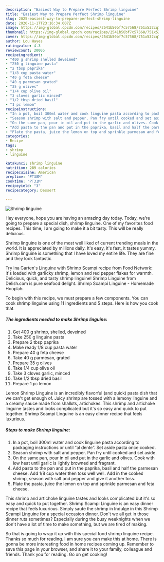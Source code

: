 ```yaml
---
description: "Easiest Way to Prepare Perfect Shrimp linguine"
title: "Easiest Way to Prepare Perfect Shrimp linguine"
slug: 2025-easiest-way-to-prepare-perfect-shrimp-linguine
date: 2020-11-17T23:16:34.007Z
image: https://img-global.cpcdn.com/recipes/2541b50bf7c57568/751x532cq70/shrimp-linguine-recipe-main-photo.jpg
thumbnail: https://img-global.cpcdn.com/recipes/2541b50bf7c57568/751x532cq70/shrimp-linguine-recipe-main-photo.jpg
cover: https://img-global.cpcdn.com/recipes/2541b50bf7c57568/751x532cq70/shrimp-linguine-recipe-main-photo.jpg
author: Lou Hayes
ratingvalue: 4.3
reviewcount: 20005
recipeingredient:
- "400 g shrimp shelled deveined"
- "250 g linguine pasta"
- "2 tbsp paprika"
- "1/8 cup pasta water"
- "40 g feta cheese"
- "40 g parmesan grated"
- "35 g olives"
- "1/4 cup olive oil"
- "3 cloves garlic minced"
- "1/2 tbsp dried basil"
- "1 pc lemon"
recipeinstructions:
- "In a pot, boil 300ml water and cook linguine pasta according to packaging instructions or until “al dente”. Set aside pasta once cooked."
- "Season shrimp with salt and pepper. Pan fry until cooked and set aside."
- "On the same pan, pour in oil and put in the garlic and olives. Cook with low heat until garlic is lightly browned and fragrant."
- "Add pasta to the pan and put in the paprika, basil and half the parmesan cheese. Add 1/8 cup water then toss well well. Add in the cooked shrimp, season with salt and pepper and give it another toss."
- "Plate the pasta, juice the lemon on top and sprinkle parmesan and feta cheese."
categories:
- Recipe
tags:
- shrimp
- linguine

katakunci: shrimp linguine 
nutrition: 289 calories
recipecuisine: American
preptime: "PT38M"
cooktime: "PT31M"
recipeyield: "3"
recipecategory: Dessert

---
```



![Shrimp linguine](https://img-global.cpcdn.com/recipes/2541b50bf7c57568/751x532cq70/shrimp-linguine-recipe-main-photo.jpg)

Hey everyone, hope you are having an amazing day today. Today, we're going to prepare a special dish, shrimp linguine. One of my favorites food recipes. This time, I am going to make it a bit tasty. This will be really delicious.

Shrimp linguine is one of the most well liked of current trending meals in the world. It is appreciated by millions daily. It's easy, it's fast, it tastes yummy. Shrimp linguine is something that I have loved my entire life. They are fine and they look fantastic.

Try Ina Garten&#39;s Linguine with Shrimp Scampi recipe from Food Network: It&#39;s loaded with garlicky shrimp, lemon and red pepper flakes for warmth. Delicious, quick, and tasty shrimp linguine! Shrimp Linguine from Delish.com is pure seafood delight. Shrimp Scampi Linguine - Homemade Hooplah.


To begin with this recipe, we must prepare a few components. You can cook shrimp linguine using 11 ingredients and 5 steps. Here is how you cook that.

<!--inarticleads1-->

##### The ingredients needed to make Shrimp linguine:

1. Get 400 g shrimp, shelled, deveined
1. Take 250 g linguine pasta
1. Prepare 2 tbsp paprika
1. Make ready 1/8 cup pasta water
1. Prepare 40 g feta cheese
1. Take 40 g parmesan, grated
1. Prepare 35 g olives
1. Take 1/4 cup olive oil
1. Take 3 cloves garlic, minced
1. Take 1/2 tbsp dried basil
1. Prepare 1 pc lemon


Lemon Shrimp Linguine is an incredibly flavorful (and quick) pasta dish that we can&#39;t get enough of. Juicy shrimp are tossed with a lemony linguine and a creamy sauce made from shallots, artichokes. This shrimp and artichoke linguine tastes and looks complicated but it&#39;s so easy and quick to put together. Shrimp Scampi Linguine is an easy dinner recipe that feels luxurious. 

<!--inarticleads2-->

##### Steps to make Shrimp linguine:

1. In a pot, boil 300ml water and cook linguine pasta according to packaging instructions or until “al dente”. Set aside pasta once cooked.
1. Season shrimp with salt and pepper. Pan fry until cooked and set aside.
1. On the same pan, pour in oil and put in the garlic and olives. Cook with low heat until garlic is lightly browned and fragrant.
1. Add pasta to the pan and put in the paprika, basil and half the parmesan cheese. Add 1/8 cup water then toss well well. Add in the cooked shrimp, season with salt and pepper and give it another toss.
1. Plate the pasta, juice the lemon on top and sprinkle parmesan and feta cheese.


This shrimp and artichoke linguine tastes and looks complicated but it&#39;s so easy and quick to put together. Shrimp Scampi Linguine is an easy dinner recipe that feels luxurious. Simply saute the shrimp in Indulge in this Shrimp Scampi Linguine for a special occasion dinner. Don&#39;t we all get in those dinner ruts sometimes? Especially during the busy weeknights when we don&#39;t have a lot of time to make something, but we are tired of making. 

So that is going to wrap it up with this special food shrimp linguine recipe. Thanks so much for reading. I am sure you can make this at home. There is gonna be more interesting food in home recipes coming up. Remember to save this page in your browser, and share it to your family, colleague and friends. Thank you for reading. Go on get cooking!
